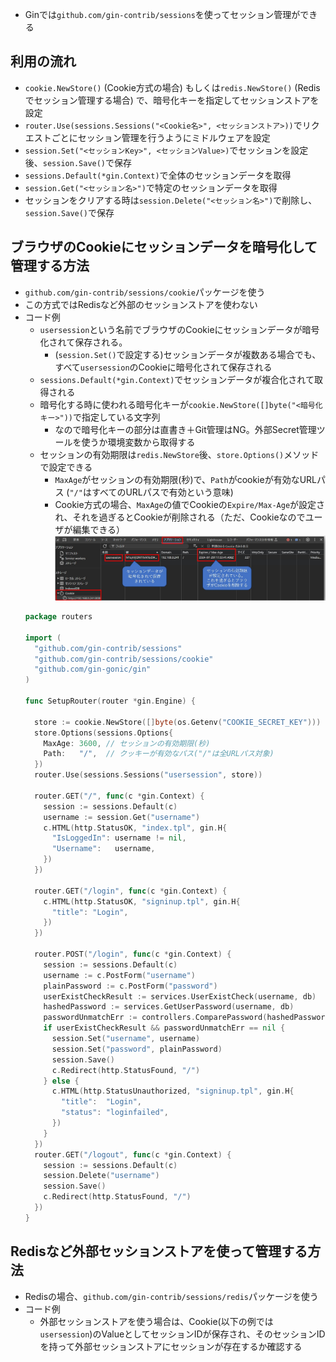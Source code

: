 - Ginでは`github.com/gin-contrib/sessions`を使ってセッション管理ができる

## 利用の流れ
- `cookie.NewStore()` (Cookie方式の場合) もしくは`redis.NewStore()` (Redisでセッション管理する場合) で、暗号化キーを指定してセッションストアを設定
- `router.Use(sessions.Sessions("<Cookie名>", <セッションストア>))`でリクエストごとにセッション管理を行うようにミドルウェアを設定
- `session.Set("<セッションKey>", <セッションValue>)`でセッションを設定後、`session.Save()`で保存
- `sessions.Default(*gin.Context)`で全体のセッションデータを取得
- `session.Get("<セッション名>")`で特定のセッションデータを取得
- セッションをクリアする時は`session.Delete("<セッション名>")`で削除し、`session.Save()`で保存

## ブラウザのCookieにセッションデータを暗号化して管理する方法
- `github.com/gin-contrib/sessions/cookie`パッケージを使う
- この方式ではRedisなど外部のセッションストアを使わない
- コード例  
  - `usersession`という名前でブラウザのCookieにセッションデータが暗号化されて保存される。
    - (`session.Set()`で設定する)セッションデータが複数ある場合でも、すべて`usersession`のCookieに暗号化されて保存される
  - `sessions.Default(*gin.Context)`でセッションデータが複合化されて取得される
  - 暗号化する時に使われる暗号化キーが`cookie.NewStore([]byte("<暗号化キー>"))`で指定している文字列
    - なので暗号化キーの部分は直書き＋Git管理はNG。外部Secret管理ツールを使うか環境変数から取得する
  - セッションの有効期限は`redis.NewStore`後、`store.Options()`メソッドで設定できる
    - `MaxAge`がセッションの有効期限(秒)で、`Path`がcookieが有効なURLパス (`"/"`はすべてのURLパスで有効という意味)
    - Cookie方式の場合、`MaxAge`の値でCookieの`Expire/Max-Age`が設定され、それを過ぎるとCookieが削除される（ただ、Cookieなのでユーザが編集できる）
![](./image/cookie.jpg)
  ```go
  package routers

  import (
    "github.com/gin-contrib/sessions"
    "github.com/gin-contrib/sessions/cookie"
    "github.com/gin-gonic/gin"
  )

  func SetupRouter(router *gin.Engine) {

    store := cookie.NewStore([]byte(os.Getenv("COOKIE_SECRET_KEY")))
    store.Options(sessions.Options{
      MaxAge: 3600, // セッションの有効期限(秒)
      Path:   "/",  // クッキーが有効なパス("/"は全URLパス対象)
    })
    router.Use(sessions.Sessions("usersession", store))

    router.GET("/", func(c *gin.Context) {
      session := sessions.Default(c)
      username := session.Get("username")
      c.HTML(http.StatusOK, "index.tpl", gin.H{
        "IsLoggedIn": username != nil,
        "Username":   username,
      })
    })

    router.GET("/login", func(c *gin.Context) {
      c.HTML(http.StatusOK, "signinup.tpl", gin.H{
        "title": "Login",
      })
    })

    router.POST("/login", func(c *gin.Context) {
      session := sessions.Default(c)
      username := c.PostForm("username")
      plainPassword := c.PostForm("password")
      userExistCheckResult := services.UserExistCheck(username, db)
      hashedPassword := services.GetUserPassword(username, db)
      passwordUnmatchErr := controllers.ComparePassword(hashedPassword, plainPassword)
      if userExistCheckResult && passwordUnmatchErr == nil {
        session.Set("username", username)
        session.Set("password", plainPassword)
        session.Save()
        c.Redirect(http.StatusFound, "/")
      } else {
        c.HTML(http.StatusUnauthorized, "signinup.tpl", gin.H{
          "title":  "Login",
          "status": "loginfailed",
        })
      }
    })
    router.GET("/logout", func(c *gin.Context) {
      session := sessions.Default(c)
      session.Delete("username")
      session.Save()
      c.Redirect(http.StatusFound, "/")
    })
  }
  ```

## Redisなど外部セッションストアを使って管理する方法
- Redisの場合、`github.com/gin-contrib/sessions/redis`パッケージを使う
- コード例  
  - 外部セッションストアを使う場合は、Cookie(以下の例では`usersession`)のValueとしてセッションIDが保存され、そのセッションIDを持って外部セッションストアにセッションが存在するか確認する
  ```go

  ```